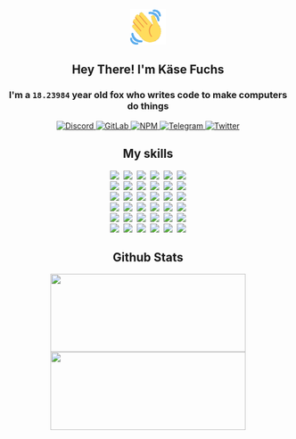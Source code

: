 <div><p align=center><img src=./resources/images/wave.gif width=64px height=64px></p><h2 align=center>Hey There! I'm Käse Fuchs</h2><h3 align=center>I'm a <code>18.23984</code> year old fox who writes code to make computers do things</h3><p align=center><a href=https://discord.com/users/507526681125322772><img alt=Discord src="https://img.shields.io/badge/Discord-5865F2?logo=discord&logoColor=white&style=flat-square#8239050c77fc43a5d2668ac7f83424f3"> </a><a href=https://gitlab.com/kasefuchs><img alt=GitLab src="https://img.shields.io/badge/GitLab-330F63?logo=gitlab&logoColor=white&style=flat-square#8239050c77fc43a5d2668ac7f83424f3"> </a><a href=https://npmjs.com/~kasefuchs><img alt=NPM src="https://img.shields.io/badge/NPM-CB3837?logo=npm&logoColor=white&style=flat-square#8239050c77fc43a5d2668ac7f83424f3"> </a><a href=https://t.me/kasefuchs><img alt=Telegram src="https://img.shields.io/badge/Telegram-2CA5E0?logo=telegram&logoColor=white&style=flat-square#8239050c77fc43a5d2668ac7f83424f3"> </a><a href=https://twitter.com/kasefuchs><img alt=Twitter src="https://img.shields.io/badge/Twitter-1DA1F2?logo=twitter&logoColor=white&style=flat-square#8239050c77fc43a5d2668ac7f83424f3"></a></p><h2 align=center>My skills</h2><p align=center><a href=https://aws.amazon.com/ ><picture><source srcset="https://skillicons.dev/icons?i=aws&theme=dark#8239050c77fc43a5d2668ac7f83424f3" media="(prefers-color-scheme: dark)"><source srcset="https://skillicons.dev/icons?i=aws&theme=light#8239050c77fc43a5d2668ac7f83424f3" media="(prefers-color-scheme: light), (prefers-color-scheme: no-preference)"><img src="https://skillicons.dev/icons?i=aws&theme=light#8239050c77fc43a5d2668ac7f83424f3"></picture></a>&nbsp;&nbsp;<a href=https://en.wikipedia.org/wiki/Bash_(Unix_shell)><picture><source srcset="https://skillicons.dev/icons?i=bash&theme=dark#8239050c77fc43a5d2668ac7f83424f3" media="(prefers-color-scheme: dark)"><source srcset="https://skillicons.dev/icons?i=bash&theme=light#8239050c77fc43a5d2668ac7f83424f3" media="(prefers-color-scheme: light), (prefers-color-scheme: no-preference)"><img src="https://skillicons.dev/icons?i=bash&theme=light#8239050c77fc43a5d2668ac7f83424f3"></picture></a>&nbsp;&nbsp;<a href=https://discord.com/developers/docs><picture><source srcset="https://skillicons.dev/icons?i=bots&theme=dark#8239050c77fc43a5d2668ac7f83424f3" media="(prefers-color-scheme: dark)"><source srcset="https://skillicons.dev/icons?i=bots&theme=light#8239050c77fc43a5d2668ac7f83424f3" media="(prefers-color-scheme: light), (prefers-color-scheme: no-preference)"><img src="https://skillicons.dev/icons?i=bots&theme=light#8239050c77fc43a5d2668ac7f83424f3"></picture></a>&nbsp;&nbsp;<a href=https://www.cloudflare.com/ ><picture><source srcset="https://skillicons.dev/icons?i=cloudflare&theme=dark#8239050c77fc43a5d2668ac7f83424f3" media="(prefers-color-scheme: dark)"><source srcset="https://skillicons.dev/icons?i=cloudflare&theme=light#8239050c77fc43a5d2668ac7f83424f3" media="(prefers-color-scheme: light), (prefers-color-scheme: no-preference)"><img src="https://skillicons.dev/icons?i=cloudflare&theme=light#8239050c77fc43a5d2668ac7f83424f3"></picture></a>&nbsp;&nbsp;<a href=https://en.wikipedia.org/wiki/CSS><picture><source srcset="https://skillicons.dev/icons?i=css&theme=dark#8239050c77fc43a5d2668ac7f83424f3" media="(prefers-color-scheme: dark)"><source srcset="https://skillicons.dev/icons?i=css&theme=light#8239050c77fc43a5d2668ac7f83424f3" media="(prefers-color-scheme: light), (prefers-color-scheme: no-preference)"><img src="https://skillicons.dev/icons?i=css&theme=light#8239050c77fc43a5d2668ac7f83424f3"></picture></a>&nbsp;&nbsp;<a href=https://www.docker.com/ ><picture><source srcset="https://skillicons.dev/icons?i=docker&theme=dark#8239050c77fc43a5d2668ac7f83424f3" media="(prefers-color-scheme: dark)"><source srcset="https://skillicons.dev/icons?i=docker&theme=light#8239050c77fc43a5d2668ac7f83424f3" media="(prefers-color-scheme: light), (prefers-color-scheme: no-preference)"><img src="https://skillicons.dev/icons?i=docker&theme=light#8239050c77fc43a5d2668ac7f83424f3"></picture></a><br><a href=https://www.electronjs.org/ ><picture><source srcset="https://skillicons.dev/icons?i=electron&theme=dark#8239050c77fc43a5d2668ac7f83424f3" media="(prefers-color-scheme: dark)"><source srcset="https://skillicons.dev/icons?i=electron&theme=light#8239050c77fc43a5d2668ac7f83424f3" media="(prefers-color-scheme: light), (prefers-color-scheme: no-preference)"><img src="https://skillicons.dev/icons?i=electron&theme=light#8239050c77fc43a5d2668ac7f83424f3"></picture></a>&nbsp;&nbsp;<a href=https://expressjs.com/ ><picture><source srcset="https://skillicons.dev/icons?i=express&theme=dark#8239050c77fc43a5d2668ac7f83424f3" media="(prefers-color-scheme: dark)"><source srcset="https://skillicons.dev/icons?i=express&theme=light#8239050c77fc43a5d2668ac7f83424f3" media="(prefers-color-scheme: light), (prefers-color-scheme: no-preference)"><img src="https://skillicons.dev/icons?i=express&theme=light#8239050c77fc43a5d2668ac7f83424f3"></picture></a>&nbsp;&nbsp;<a href=https://www.figma.com/ ><picture><source srcset="https://skillicons.dev/icons?i=figma&theme=dark#8239050c77fc43a5d2668ac7f83424f3" media="(prefers-color-scheme: dark)"><source srcset="https://skillicons.dev/icons?i=figma&theme=light#8239050c77fc43a5d2668ac7f83424f3" media="(prefers-color-scheme: light), (prefers-color-scheme: no-preference)"><img src="https://skillicons.dev/icons?i=figma&theme=light#8239050c77fc43a5d2668ac7f83424f3"></picture></a>&nbsp;&nbsp;<a href=https://firebase.google.com/ ><picture><source srcset="https://skillicons.dev/icons?i=firebase&theme=dark#8239050c77fc43a5d2668ac7f83424f3" media="(prefers-color-scheme: dark)"><source srcset="https://skillicons.dev/icons?i=firebase&theme=light#8239050c77fc43a5d2668ac7f83424f3" media="(prefers-color-scheme: light), (prefers-color-scheme: no-preference)"><img src="https://skillicons.dev/icons?i=firebase&theme=light#8239050c77fc43a5d2668ac7f83424f3"></picture></a>&nbsp;&nbsp;<a href=https://flask.palletsprojects.com/ ><picture><source srcset="https://skillicons.dev/icons?i=flask&theme=dark#8239050c77fc43a5d2668ac7f83424f3" media="(prefers-color-scheme: dark)"><source srcset="https://skillicons.dev/icons?i=flask&theme=light#8239050c77fc43a5d2668ac7f83424f3" media="(prefers-color-scheme: light), (prefers-color-scheme: no-preference)"><img src="https://skillicons.dev/icons?i=flask&theme=light#8239050c77fc43a5d2668ac7f83424f3"></picture></a>&nbsp;&nbsp;<a href=https://cloud.google.com/ ><picture><source srcset="https://skillicons.dev/icons?i=gcp&theme=dark#8239050c77fc43a5d2668ac7f83424f3" media="(prefers-color-scheme: dark)"><source srcset="https://skillicons.dev/icons?i=gcp&theme=light#8239050c77fc43a5d2668ac7f83424f3" media="(prefers-color-scheme: light), (prefers-color-scheme: no-preference)"><img src="https://skillicons.dev/icons?i=gcp&theme=light#8239050c77fc43a5d2668ac7f83424f3"></picture></a><br><a href=https://git-scm.com/ ><picture><source srcset="https://skillicons.dev/icons?i=git&theme=dark#8239050c77fc43a5d2668ac7f83424f3" media="(prefers-color-scheme: dark)"><source srcset="https://skillicons.dev/icons?i=git&theme=light#8239050c77fc43a5d2668ac7f83424f3" media="(prefers-color-scheme: light), (prefers-color-scheme: no-preference)"><img src="https://skillicons.dev/icons?i=git&theme=light#8239050c77fc43a5d2668ac7f83424f3"></picture></a>&nbsp;&nbsp;<a href=https://github.com/ ><picture><source srcset="https://skillicons.dev/icons?i=github&theme=dark#8239050c77fc43a5d2668ac7f83424f3" media="(prefers-color-scheme: dark)"><source srcset="https://skillicons.dev/icons?i=github&theme=light#8239050c77fc43a5d2668ac7f83424f3" media="(prefers-color-scheme: light), (prefers-color-scheme: no-preference)"><img src="https://skillicons.dev/icons?i=github&theme=light#8239050c77fc43a5d2668ac7f83424f3"></picture></a>&nbsp;&nbsp;<a href=https://gitlab.com/ ><picture><source srcset="https://skillicons.dev/icons?i=gitlab&theme=dark#8239050c77fc43a5d2668ac7f83424f3" media="(prefers-color-scheme: dark)"><source srcset="https://skillicons.dev/icons?i=gitlab&theme=light#8239050c77fc43a5d2668ac7f83424f3" media="(prefers-color-scheme: light), (prefers-color-scheme: no-preference)"><img src="https://skillicons.dev/icons?i=gitlab&theme=light#8239050c77fc43a5d2668ac7f83424f3"></picture></a>&nbsp;&nbsp;<a href=https://www.heroku.com/ ><picture><source srcset="https://skillicons.dev/icons?i=heroku&theme=dark#8239050c77fc43a5d2668ac7f83424f3" media="(prefers-color-scheme: dark)"><source srcset="https://skillicons.dev/icons?i=heroku&theme=light#8239050c77fc43a5d2668ac7f83424f3" media="(prefers-color-scheme: light), (prefers-color-scheme: no-preference)"><img src="https://skillicons.dev/icons?i=heroku&theme=light#8239050c77fc43a5d2668ac7f83424f3"></picture></a>&nbsp;&nbsp;<a href=https://en.wikipedia.org/wiki/HTML><picture><source srcset="https://skillicons.dev/icons?i=html&theme=dark#8239050c77fc43a5d2668ac7f83424f3" media="(prefers-color-scheme: dark)"><source srcset="https://skillicons.dev/icons?i=html&theme=light#8239050c77fc43a5d2668ac7f83424f3" media="(prefers-color-scheme: light), (prefers-color-scheme: no-preference)"><img src="https://skillicons.dev/icons?i=html&theme=light#8239050c77fc43a5d2668ac7f83424f3"></picture></a>&nbsp;&nbsp;<a href=https://en.wikipedia.org/wiki/JavaScript><picture><source srcset="https://skillicons.dev/icons?i=js&theme=dark#8239050c77fc43a5d2668ac7f83424f3" media="(prefers-color-scheme: dark)"><source srcset="https://skillicons.dev/icons?i=js&theme=light#8239050c77fc43a5d2668ac7f83424f3" media="(prefers-color-scheme: light), (prefers-color-scheme: no-preference)"><img src="https://skillicons.dev/icons?i=js&theme=light#8239050c77fc43a5d2668ac7f83424f3"></picture></a><br><a href=https://en.wikipedia.org/wiki/Linux><picture><source srcset="https://skillicons.dev/icons?i=linux&theme=dark#8239050c77fc43a5d2668ac7f83424f3" media="(prefers-color-scheme: dark)"><source srcset="https://skillicons.dev/icons?i=linux&theme=light#8239050c77fc43a5d2668ac7f83424f3" media="(prefers-color-scheme: light), (prefers-color-scheme: no-preference)"><img src="https://skillicons.dev/icons?i=linux&theme=light#8239050c77fc43a5d2668ac7f83424f3"></picture></a>&nbsp;&nbsp;<a href=https://mui.com/ ><picture><source srcset="https://skillicons.dev/icons?i=materialui&theme=dark#8239050c77fc43a5d2668ac7f83424f3" media="(prefers-color-scheme: dark)"><source srcset="https://skillicons.dev/icons?i=materialui&theme=light#8239050c77fc43a5d2668ac7f83424f3" media="(prefers-color-scheme: light), (prefers-color-scheme: no-preference)"><img src="https://skillicons.dev/icons?i=materialui&theme=light#8239050c77fc43a5d2668ac7f83424f3"></picture></a>&nbsp;&nbsp;<a href=https://en.wikipedia.org/wiki/Markdown><picture><source srcset="https://skillicons.dev/icons?i=md&theme=dark#8239050c77fc43a5d2668ac7f83424f3" media="(prefers-color-scheme: dark)"><source srcset="https://skillicons.dev/icons?i=md&theme=light#8239050c77fc43a5d2668ac7f83424f3" media="(prefers-color-scheme: light), (prefers-color-scheme: no-preference)"><img src="https://skillicons.dev/icons?i=md&theme=light#8239050c77fc43a5d2668ac7f83424f3"></picture></a>&nbsp;&nbsp;<a href=https://www.mongodb.com/ ><picture><source srcset="https://skillicons.dev/icons?i=mongodb&theme=dark#8239050c77fc43a5d2668ac7f83424f3" media="(prefers-color-scheme: dark)"><source srcset="https://skillicons.dev/icons?i=mongodb&theme=light#8239050c77fc43a5d2668ac7f83424f3" media="(prefers-color-scheme: light), (prefers-color-scheme: no-preference)"><img src="https://skillicons.dev/icons?i=mongodb&theme=light#8239050c77fc43a5d2668ac7f83424f3"></picture></a>&nbsp;&nbsp;<a href=https://www.mysql.com/ ><picture><source srcset="https://skillicons.dev/icons?i=mysql&theme=dark#8239050c77fc43a5d2668ac7f83424f3" media="(prefers-color-scheme: dark)"><source srcset="https://skillicons.dev/icons?i=mysql&theme=light#8239050c77fc43a5d2668ac7f83424f3" media="(prefers-color-scheme: light), (prefers-color-scheme: no-preference)"><img src="https://skillicons.dev/icons?i=mysql&theme=light#8239050c77fc43a5d2668ac7f83424f3"></picture></a>&nbsp;&nbsp;<a href=https://nextjs.org/ ><picture><source srcset="https://skillicons.dev/icons?i=nextjs&theme=dark#8239050c77fc43a5d2668ac7f83424f3" media="(prefers-color-scheme: dark)"><source srcset="https://skillicons.dev/icons?i=nextjs&theme=light#8239050c77fc43a5d2668ac7f83424f3" media="(prefers-color-scheme: light), (prefers-color-scheme: no-preference)"><img src="https://skillicons.dev/icons?i=nextjs&theme=light#8239050c77fc43a5d2668ac7f83424f3"></picture></a><br><a href=https://nodejs.org/en/ ><picture><source srcset="https://skillicons.dev/icons?i=nodejs&theme=dark#8239050c77fc43a5d2668ac7f83424f3" media="(prefers-color-scheme: dark)"><source srcset="https://skillicons.dev/icons?i=nodejs&theme=light#8239050c77fc43a5d2668ac7f83424f3" media="(prefers-color-scheme: light), (prefers-color-scheme: no-preference)"><img src="https://skillicons.dev/icons?i=nodejs&theme=light#8239050c77fc43a5d2668ac7f83424f3"></picture></a>&nbsp;&nbsp;<a href=https://www.postgresql.org/ ><picture><source srcset="https://skillicons.dev/icons?i=postgres&theme=dark#8239050c77fc43a5d2668ac7f83424f3" media="(prefers-color-scheme: dark)"><source srcset="https://skillicons.dev/icons?i=postgres&theme=light#8239050c77fc43a5d2668ac7f83424f3" media="(prefers-color-scheme: light), (prefers-color-scheme: no-preference)"><img src="https://skillicons.dev/icons?i=postgres&theme=light#8239050c77fc43a5d2668ac7f83424f3"></picture></a>&nbsp;&nbsp;<a href=https://learn.microsoft.com/en-us/powershell/ ><picture><source srcset="https://skillicons.dev/icons?i=powershell&theme=dark#8239050c77fc43a5d2668ac7f83424f3" media="(prefers-color-scheme: dark)"><source srcset="https://skillicons.dev/icons?i=powershell&theme=light#8239050c77fc43a5d2668ac7f83424f3" media="(prefers-color-scheme: light), (prefers-color-scheme: no-preference)"><img src="https://skillicons.dev/icons?i=powershell&theme=light#8239050c77fc43a5d2668ac7f83424f3"></picture></a>&nbsp;&nbsp;<a href=https://www.python.org/ ><picture><source srcset="https://skillicons.dev/icons?i=py&theme=dark#8239050c77fc43a5d2668ac7f83424f3" media="(prefers-color-scheme: dark)"><source srcset="https://skillicons.dev/icons?i=py&theme=light#8239050c77fc43a5d2668ac7f83424f3" media="(prefers-color-scheme: light), (prefers-color-scheme: no-preference)"><img src="https://skillicons.dev/icons?i=py&theme=light#8239050c77fc43a5d2668ac7f83424f3"></picture></a>&nbsp;&nbsp;<a href=https://www.raspberrypi.org/ ><picture><source srcset="https://skillicons.dev/icons?i=raspberrypi&theme=dark#8239050c77fc43a5d2668ac7f83424f3" media="(prefers-color-scheme: dark)"><source srcset="https://skillicons.dev/icons?i=raspberrypi&theme=light#8239050c77fc43a5d2668ac7f83424f3" media="(prefers-color-scheme: light), (prefers-color-scheme: no-preference)"><img src="https://skillicons.dev/icons?i=raspberrypi&theme=light#8239050c77fc43a5d2668ac7f83424f3"></picture></a>&nbsp;&nbsp;<a href=https://reactjs.org/ ><picture><source srcset="https://skillicons.dev/icons?i=react&theme=dark#8239050c77fc43a5d2668ac7f83424f3" media="(prefers-color-scheme: dark)"><source srcset="https://skillicons.dev/icons?i=react&theme=light#8239050c77fc43a5d2668ac7f83424f3" media="(prefers-color-scheme: light), (prefers-color-scheme: no-preference)"><img src="https://skillicons.dev/icons?i=react&theme=light#8239050c77fc43a5d2668ac7f83424f3"></picture></a><br><a href=https://redux.js.org/ ><picture><source srcset="https://skillicons.dev/icons?i=redux&theme=dark#8239050c77fc43a5d2668ac7f83424f3" media="(prefers-color-scheme: dark)"><source srcset="https://skillicons.dev/icons?i=redux&theme=light#8239050c77fc43a5d2668ac7f83424f3" media="(prefers-color-scheme: light), (prefers-color-scheme: no-preference)"><img src="https://skillicons.dev/icons?i=redux&theme=light#8239050c77fc43a5d2668ac7f83424f3"></picture></a>&nbsp;&nbsp;<a href=https://en.wikipedia.org/wiki/Regular_expression><picture><source srcset="https://skillicons.dev/icons?i=regex&theme=dark#8239050c77fc43a5d2668ac7f83424f3" media="(prefers-color-scheme: dark)"><source srcset="https://skillicons.dev/icons?i=regex&theme=light#8239050c77fc43a5d2668ac7f83424f3" media="(prefers-color-scheme: light), (prefers-color-scheme: no-preference)"><img src="https://skillicons.dev/icons?i=regex&theme=light#8239050c77fc43a5d2668ac7f83424f3"></picture></a>&nbsp;&nbsp;<a href=https://en.wikipedia.org/wiki/Sass_(stylesheet_language)><picture><source srcset="https://skillicons.dev/icons?i=sass&theme=dark#8239050c77fc43a5d2668ac7f83424f3" media="(prefers-color-scheme: dark)"><source srcset="https://skillicons.dev/icons?i=sass&theme=light#8239050c77fc43a5d2668ac7f83424f3" media="(prefers-color-scheme: light), (prefers-color-scheme: no-preference)"><img src="https://skillicons.dev/icons?i=sass&theme=light#8239050c77fc43a5d2668ac7f83424f3"></picture></a>&nbsp;&nbsp;<a href=https://www.typescriptlang.org/ ><picture><source srcset="https://skillicons.dev/icons?i=ts&theme=dark#8239050c77fc43a5d2668ac7f83424f3" media="(prefers-color-scheme: dark)"><source srcset="https://skillicons.dev/icons?i=ts&theme=light#8239050c77fc43a5d2668ac7f83424f3" media="(prefers-color-scheme: light), (prefers-color-scheme: no-preference)"><img src="https://skillicons.dev/icons?i=ts&theme=light#8239050c77fc43a5d2668ac7f83424f3"></picture></a>&nbsp;&nbsp;<a href=https://unity.com/ ><picture><source srcset="https://skillicons.dev/icons?i=unity&theme=dark#8239050c77fc43a5d2668ac7f83424f3" media="(prefers-color-scheme: dark)"><source srcset="https://skillicons.dev/icons?i=unity&theme=light#8239050c77fc43a5d2668ac7f83424f3" media="(prefers-color-scheme: light), (prefers-color-scheme: no-preference)"><img src="https://skillicons.dev/icons?i=unity&theme=light#8239050c77fc43a5d2668ac7f83424f3"></picture></a>&nbsp;&nbsp;<a href=https://workers.cloudflare.com/ ><picture><source srcset="https://skillicons.dev/icons?i=workers&theme=dark#8239050c77fc43a5d2668ac7f83424f3" media="(prefers-color-scheme: dark)"><source srcset="https://skillicons.dev/icons?i=workers&theme=light#8239050c77fc43a5d2668ac7f83424f3" media="(prefers-color-scheme: light), (prefers-color-scheme: no-preference)"><img src="https://skillicons.dev/icons?i=workers&theme=light#8239050c77fc43a5d2668ac7f83424f3"></picture></a><br></p><h2 align=center>Github Stats</h2><p align=center><picture><source srcset="https://github-readme-stats-kasefuchs.vercel.app/api/?count_private=true&hide_border=true&hide_rank=true&line_height=20&hide_title=true&username=Kasefuchs&theme=dark#8239050c77fc43a5d2668ac7f83424f3" media="(prefers-color-scheme: dark)"><source srcset="https://github-readme-stats-kasefuchs.vercel.app/api/?count_private=true&hide_border=true&hide_rank=true&line_height=20&hide_title=true&username=Kasefuchs&theme=light#8239050c77fc43a5d2668ac7f83424f3" media="(prefers-color-scheme: light), (prefers-color-scheme: no-preference)"><img align=middle width=350 height=140 src="https://github-readme-stats-kasefuchs.vercel.app/api/?count_private=true&hide_border=true&hide_rank=true&line_height=20&hide_title=true&username=Kasefuchs&theme=light#8239050c77fc43a5d2668ac7f83424f3"></picture><picture><source srcset="https://github-readme-stats-kasefuchs.vercel.app/api/top-langs/?count_private=true&hide_border=true&layout=compact&username=Kasefuchs&theme=dark#8239050c77fc43a5d2668ac7f83424f3" media="(prefers-color-scheme: dark)"><source srcset="https://github-readme-stats-kasefuchs.vercel.app/api/top-langs/?count_private=true&hide_border=true&layout=compact&username=Kasefuchs&theme=light#8239050c77fc43a5d2668ac7f83424f3" media="(prefers-color-scheme: light), (prefers-color-scheme: no-preference)"><img align=middle width=350 height=140 src="https://github-readme-stats-kasefuchs.vercel.app/api/top-langs/?count_private=true&hide_border=true&layout=compact&username=Kasefuchs&theme=light#8239050c77fc43a5d2668ac7f83424f3"></picture></p><img src="https://hit.yhype.me/github/profile?user_id=64592097#8239050c77fc43a5d2668ac7f83424f3" alt=""></div>